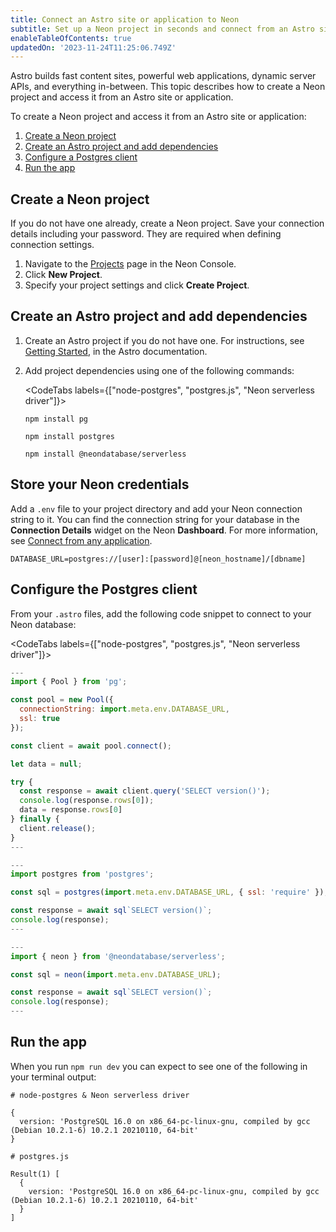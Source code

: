 ```yaml
---
title: Connect an Astro site or application to Neon
subtitle: Set up a Neon project in seconds and connect from an Astro site or application
enableTableOfContents: true
updatedOn: '2023-11-24T11:25:06.749Z'
---
```


Astro builds fast content sites, powerful web applications, dynamic server APIs, and everything in-between. This topic describes how to create a Neon project and access it from an Astro site or application.

To create a Neon project and access it from an Astro site or application:

1. [Create a Neon project](#create-a-neon-project)
2. [Create an Astro project and add dependencies](#create-an-astro-project-and-add-dependencies)
3. [Configure a Postgres client](#configure-the-postgres-client)
4. [Run the app](#run-the-app)

## Create a Neon project

If you do not have one already, create a Neon project. Save your connection details including your password. They are required when defining connection settings.

1. Navigate to the [Projects](https://console.neon.tech/app/projects) page in the Neon Console.
2. Click **New Project**.
3. Specify your project settings and click **Create Project**.

## Create an Astro project and add dependencies

1. Create an Astro project if you do not have one. For instructions, see [Getting Started](https://docs.astro.build/en/getting-started/), in the Astro documentation.

2. Add project dependencies using one of the following commands:

    <CodeTabs labels={["node-postgres", "postgres.js", "Neon serverless driver"]}>

      ```shell
      npm install pg
      ```

      ```shell
      npm install postgres
      ```

      ```shell
      npm install @neondatabase/serverless
      ```

    </CodeTabs>

## Store your Neon credentials

Add a `.env` file to your project directory and add your Neon connection string to it. You can find the connection string for your database in the **Connection Details** widget on the Neon **Dashboard**. For more information, see [Connect from any application](/docs/connect/connect-from-any-app).

```shell shouldWrap
DATABASE_URL=postgres://[user]:[password]@[neon_hostname]/[dbname]
```

## Configure the Postgres client

From your `.astro` files, add the following code snippet to connect to your Neon database:

<CodeTabs labels={["node-postgres", "postgres.js", "Neon serverless driver"]}>

```javascript
---
import { Pool } from 'pg';

const pool = new Pool({
  connectionString: import.meta.env.DATABASE_URL,
  ssl: true
});

const client = await pool.connect();

let data = null;

try {
  const response = await client.query('SELECT version()');
  console.log(response.rows[0]);
  data = response.rows[0]
} finally {
  client.release();
}
---
```

```javascript
---
import postgres from 'postgres';

const sql = postgres(import.meta.env.DATABASE_URL, { ssl: 'require' });

const response = await sql`SELECT version()`;
console.log(response);
---
```

```javascript
---
import { neon } from '@neondatabase/serverless';

const sql = neon(import.meta.env.DATABASE_URL);

const response = await sql`SELECT version()`;
console.log(response);
---
```

</CodeTabs>

## Run the app

When you run `npm run dev` you can expect to see one of the following in your terminal output:

```shell shouldWrap
# node-postgres & Neon serverless driver 

{
  version: 'PostgreSQL 16.0 on x86_64-pc-linux-gnu, compiled by gcc (Debian 10.2.1-6) 10.2.1 20210110, 64-bit'
}

# postgres.js

Result(1) [
  {
    version: 'PostgreSQL 16.0 on x86_64-pc-linux-gnu, compiled by gcc (Debian 10.2.1-6) 10.2.1 20210110, 64-bit'
  }
]
```


<NeedHelp/>
